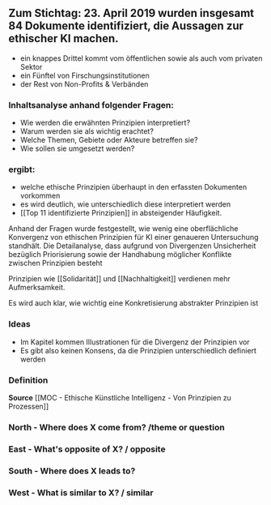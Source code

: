 ## Zum Stichtag: 23. April 2019 wurden insgesamt 84 Dokumente identifiziert, die Aussagen zur ethischer KI machen. 
- ein knappes Drittel kommt vom öffentlichen sowie als auch vom privaten Sektor
- ein Fünftel von Firschungsinstitutionen
- der Rest von Non-Profits & Verbänden

### Inhaltsanalyse anhand folgender Fragen:
- Wie werden die erwähnten Prinzipien interpretiert?
- Warum werden sie als wichtig erachtet?
- Welche Themen, Gebiete oder Akteure betreffen sie?
- Wie sollen sie umgesetzt werden?

### ergibt: 
- welche ethische Prinzipien überhaupt in den erfassten Dokumenten vorkommen
- es wird deutlich, wie unterschiedlich diese interpretiert werden 
- [[Top 11 identifizierte Prinzipien]] in absteigender Häufigkeit. 

Anhand der Fragen wurde festgestellt, wie wenig eine oberflächliche Konvergenz von ethischen Prinzipien für KI einer genaueren Untersuchung standhält.
Die Detailanalyse, dass aufgrund von Divergenzen Unsicherheit bezüglich Priorisierung sowie der Handhabung möglicher Konflikte zwischen Prinzipien besteht 

Prinzipien wie [[Solidarität]] und [[Nachhaltigkeit]] verdienen mehr Aufmerksamkeit.

Es wird auch klar, wie wichtig eine Konkretisierung abstrakter Prinzipien ist

### Ideas

- Im Kapitel kommen Illustrationen für die Divergenz der Prinzipien vor
- Es gibt also keinen Konsens, da die Prinzipien unterschiedlich definiert werden

### Definition 


**Source** [[MOC - Ethische Künstliche Intelligenz - Von Prinzipien zu Prozessen]]

### North - Where does X come from? /theme or question


### East - What's opposite of X? / opposite

### South - Where does X leads to? 

### West - What is similar to X? / similar

